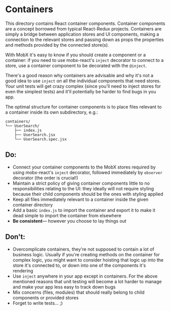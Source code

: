 # Containers

This directory contains React container components. Container components
are a concept borrowed from typical React-Redux projects. Containers are
simply a bridge between application stores and UI components, making a
connection to the relevant stores and passing down as props the properties
and methods provided by the connected store(s).

With MobX it's easy to know if you should create a component or a container:
if you need to use mobx-react's `inject` decorator to connect to a store,
use a container component to be decorated with the `@inject`.

There's a good reason why containers are advisable and why it's not a good
idea to use `inject` on all the individual components that need stores.
Your unit tests will get crazy complex (since you'll need to inject
stores for even the simplest tests) and it'll potentially be harder to
find bugs in you app.

The optimal structure for container components is to place files relevant
to a container inside its own subdirectory, e.g.:

```
containers/
└── UserSearch/
    ├── index.js
    ├── UserSearch.jsx
    └── UserSearch.spec.jsx
```


## Do:

- Connect your container components to the MobX stores required
  by using mobx-react's `inject` decorator, followed immediately
  by `observer` decorator (the order is crucial!)
- Maintain a strict policy of giving container components little
  to no responsibilities relating to the UI: they ideally will
  not require styling because their child components should be
  the ones with styling applied
- Keep all files immediately relevant to a container inside the
  given container directory
- Add a basic `index.js` to import the container and export it
  to make it dead simple to import the container from elsewhere
- **Be consistent**— however you choose to lay things out


## Don't:

- Overcomplicate containers, they're not supposed to contain a lot
  of business logic. Usually if you're creating methods on the
  container for complex logic, you might want to consider hoisting
  that logic up into the store it's connected to, or down into one
  of the components it's rendering
- Use `inject` anywhere in your app except in containers. For the
  above mentioned reasons that unit testing will become a lot
  harder to manage and make your app less easy to track down bugs
- Mix concerns (files, modules) that should really belong to
  child components or provided stores
- Forget to write tests... ;)

